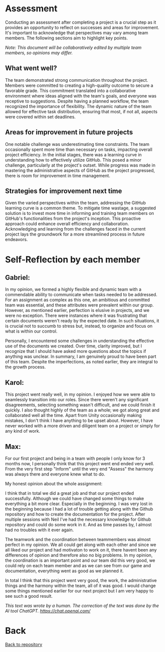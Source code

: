 # Assessment

Conducting an assessment after completing a project is a crucial step as it provides an opportunity to reflect on successes and areas for improvement. It's important to acknowledge that perspectives may vary among team members. The following sections aim to highlight key points.

*Note: This document will be collaboratively edited by multiple team members, so opinions may differ.*

## What went well?

The team demonstrated strong communication throughout the project. Members were committed to creating a high-quality outcome to secure a favorable grade. This commitment translated into a collaborative environment where ideas aligned with the team's goals, and everyone was receptive to suggestions. Despite having a planned workflow, the team recognized the importance of flexibility. The dynamic nature of the team allowed for effective task distribution, ensuring that most, if not all, aspects were covered within set deadlines.

## Areas for improvement in future projects

One notable challenge was underestimating time constraints. The team occasionally spent more time than necessary on tasks, impacting overall project efficiency. In the initial stages, there was a learning curve in understanding how to effectively utilize GitHub. This posed a minor challenge, particularly at the project's outset. While progress was made in mastering the administrative aspects of GitHub as the project progressed, there is room for improvement in time management.

## Strategies for improvement next time

Given the varied perspectives within the team, addressing the GitHub learning curve is a common theme. To mitigate time wastage, a suggested solution is to invest more time in informing and training team members on GitHub's functionalities from the project's inception. This proactive approach could enhance overall efficiency and collaboration. Acknowledging and learning from the challenges faced in the current project lays the groundwork for a more streamlined process in future endeavors.

# Self-Reflection by each member

## Gabriel:

In my opinion, we formed a highly flexible and dynamic team with a commendable ability to communicate when tasks needed to be addressed. For an assignment as complex as this one, an ambitious and committed team was essential, and these attributes were prevalent within our group. However, as mentioned earlier, perfection is elusive in projects, and we were no exception. There were instances where it was frustrating that certain documents weren't ready by the expected date. In such situations, it is crucial not to succumb to stress but, instead, to organize and focus on what is within our control.

Personally, I encountered some challenges in understanding the effective use of the documents we created. Over time, clarity improved, but I recognize that I should have asked more questions about the topics if anything was unclear. In summary, I am genuinely proud to have been part of this team. Despite the imperfections, as noted earlier, they are integral to the growth process.

## Karol:

This project went really well, in my opinion. I enjoyed how we were able to seamlessly transition into our roles. Since there weren't any significant disagreements, selecting something wasn't difficult, and we could finish it quickly. I also thought highly of the team as a whole; we got along great and collaborated well all the time. Apart from Unity occasionally making mistakes, I don't think I have anything to be upset about. However, I have never worked with a more driven and diligent team on a project or simply for any kind of work.

## Max:

For our first project and being in a team with people I only know for 3 months now, I personally think that this project went end ended very well. From the very first step "Inform" until the very end "Assess" the harmony was always there and everyone knew what to do.

My honest opinion about the whole assignment:

I think that in total we did a great job and that our project ended successfully. Although we could have changed some things to make everything a bit more clear. Especially in the beginning. I was very lost in the beginning because I had a lot of trouble getting along with the Github repository and how to create the documentation for the project. After multiple sessions with Neil I've had the necessary knowledge for Github repository and could do some work in it. And as time passes by, I almost had no troubles with it ever again. 

The teamwork and the coordination between teammembers was almost perfect in my opinion. We all could get along with each other and since we all liked our project and had motivaton to work on it, there havent been any differences of opinion and therefore also no big problems. In my opinion, the coordination is an important point and our team did this very good, we could rely on each team member and as we can see from our game and documentation, everything went as good as we planned it.

In total I think that this project went very good, the work, the administrative things and the harmony within the team, all of it was good. I would change some things mentioned earlier for our next project but I am very happy to see such a good result.

*This text was wrote by a human. The correction of the text was done by the AI tool ChatGPT. https://chat.openai.com/*


# Back
[Back to repository]



[Back to repository]: https://github.com/Maximilian-Noethe/m413_ap23a_FNAP/tree/main
